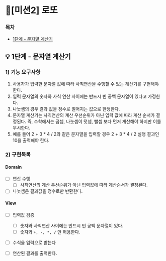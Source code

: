 # 📍[미션2] 로또
<!--
## 진행 방법
* 로또 요구사항을 파악한다.
* 요구사항에 대한 구현을 완료한 후 자신의 github 아이디에 해당하는 브랜치에 Pull Request(이하 PR)를 통해 코드 리뷰 요청을 한다.
* 코드 리뷰 피드백에 대한 개선 작업을 하고 다시 PUSH한다.
* 모든 피드백을 완료하면 다음 단계를 도전하고 앞의 과정을 반복한다.

## 온라인 코드 리뷰 과정
* [텍스트와 이미지로 살펴보는 온라인 코드 리뷰 과정](https://github.com/next-step/nextstep-docs/tree/master/codereview)
-->

### 목차
- [1단계 - 문자열 계산기](##-💡-1단계---문자열-계산기)


## 💡 1단계 - 문자열 계산기

### 1) 기능 요구사항
1. 사용자가 입력한 문자열 값에 따라 사칙연산을 수행할 수 있는 계산기를 구현해야 한다.
2. 입력 문자열의 숫자와 사칙 연산 사이에는 반드시 빈 공백 문자열이 있다고 가정한다.
3. 나눗셈의 경우 결과 값을 정수로 떨어지는 값으로 한정한다.
4. 문자열 계산기는 사칙연산의 계산 우선순위가 아닌 입력 값에 따라 계산 순서가 결정된다. 즉, 수학에서는 곱셈, 나눗셈이 덧셈, 뺄셈 보다 먼저 계산해야 하지만 이를 무시한다.
5. 예를 들어 2 + 3 * 4 / 2와 같은 문자열을 입력할 경우 2 + 3 * 4 / 2 실행 결과인 10을 출력해야 한다.

### 2) 구현목록

#### Domain
- [ ] 연산 수행
    - [ ] 사칙연산의 계산 우선순위가 아닌 입력값에 따라 계산순서가 결정된다.
- [ ] 나눗셈은 결과값을 정수로만 반환한다.

#### View
- [ ] 입력값 검증
    - [ ] 숫자와 사칙연산 사이에는 반드시 빈 공백 문자열이 있다.
    - [ ] 숫자와 `+, -, *, /` 만 허용한다.
- [ ] 수식을 입력으로 받는다
- [ ] 연산된 결과를 출력한다.



 



